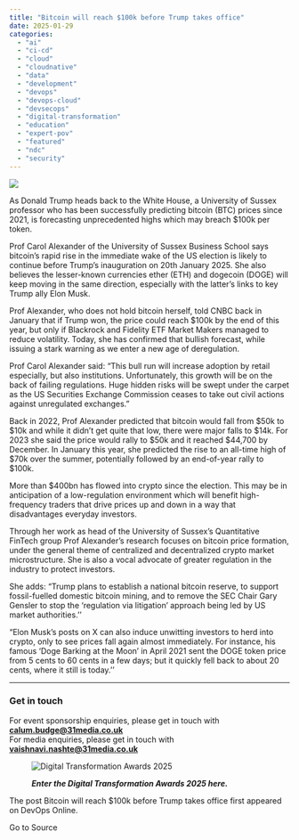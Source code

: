 ```yaml
---
title: "Bitcoin will reach $100k before Trump takes office"
date: 2025-01-29
categories: 
  - "ai"
  - "ci-cd"
  - "cloud"
  - "cloudnative"
  - "data"
  - "development"
  - "devops"
  - "devops-cloud"
  - "devsecops"
  - "digital-transformation"
  - "education"
  - "expert-pov"
  - "featured"
  - "ndc"
  - "security"
---
```


![](https://devopsonline.co.uk/wp-content/uploads/2024/11/AI-webpost-1.jpg)

As Donald Trump heads back to the White House, a University of Sussex professor who has been successfully predicting bitcoin (BTC) prices since 2021, is forecasting unprecedented highs which may breach $100k per token.

Prof Carol Alexander of the University of Sussex Business School says bitcoin’s rapid rise in the immediate wake of the US election is likely to continue before Trump’s inauguration on 20th January 2025. She also believes the lesser-known currencies ether (ETH) and dogecoin (DOGE) will keep moving in the same direction, especially with the latter’s links to key Trump ally Elon Musk.

Prof Alexander, who does not hold bitcoin herself, told CNBC back in January that if Trump won, the price could reach $100k by the end of this year, but only if Blackrock and Fidelity ETF Market Makers managed to reduce volatility. Today, she has confirmed that bullish forecast, while issuing a stark warning as we enter a new age of deregulation.

Prof Carol Alexander said: “This bull run will increase adoption by retail especially, but also institutions. Unfortunately, this growth will be on the back of failing regulations. Huge hidden risks will be swept under the carpet as the US Securities Exchange Commission ceases to take out civil actions against unregulated exchanges.”

Back in 2022, Prof Alexander predicted that bitcoin would fall from $50k to $10k and while it didn’t get quite that low, there were major falls to $14k. For 2023 she said the price would rally to $50k and it reached $44,700 by December. In January this year, she predicted the rise to an all-time high of $70k over the summer, potentially followed by an end-of-year rally to $100k.

More than $400bn has flowed into crypto since the election. This may be in anticipation of a low-regulation environment which will benefit high-frequency traders that drive prices up and down in a way that disadvantages everyday investors.

Through her work as head of the University of Sussex’s Quantitative FinTech group Prof Alexander’s research focuses on bitcoin price formation, under the general theme of centralized and decentralized crypto market microstructure. She is also a vocal advocate of greater regulation in the industry to protect investors.

She adds: “Trump plans to establish a national bitcoin reserve, to support fossil-fuelled domestic bitcoin mining, and to remove the SEC Chair Gary Gensler to stop the ‘regulation via litigation’ approach being led by US market authorities.’’

“Elon Musk’s posts on X can also induce unwitting investors to herd into crypto, only to see prices fall again almost immediately. For instance, his famous ‘Doge Barking at the Moon’ in April 2021 sent the DOGE token price from 5 cents to 60 cents in a few days; but it quickly fell back to about 20 cents, where it still is today.’’

* * *

### **Get in touch**

For event sponsorship enquiries, please get in touch with **calum.budge@31media.co.uk**  
For media enquiries, please get in touch with **vaishnavi.nashte@31media.co.uk**

<figure>

![Digital Transformation Awards 2025](https://devopsonline.co.uk/wp-content/uploads/2024/09/DTA_header.png)

<figcaption>

_**Enter the Digital Transformation Awards 2025 here.**_

</figcaption>

</figure>

The post Bitcoin will reach $100k before Trump takes office first appeared on DevOps Online.

Go to Source
